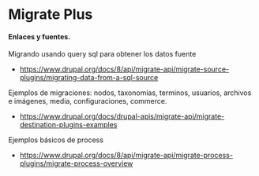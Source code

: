Migrate Plus
========



#### Enlaces y fuentes.
Migrando usando query sql para obtener los datos fuente
- https://www.drupal.org/docs/8/api/migrate-api/migrate-source-plugins/migrating-data-from-a-sql-source

Ejemplos de migraciones: nodos, taxonomias, terminos, usuarios, archivos e imágenes, media, configuraciones, commerce.
- https://www.drupal.org/docs/drupal-apis/migrate-api/migrate-destination-plugins-examples

Ejemplos básicos de process
- https://www.drupal.org/docs/8/api/migrate-api/migrate-process-plugins/migrate-process-overview